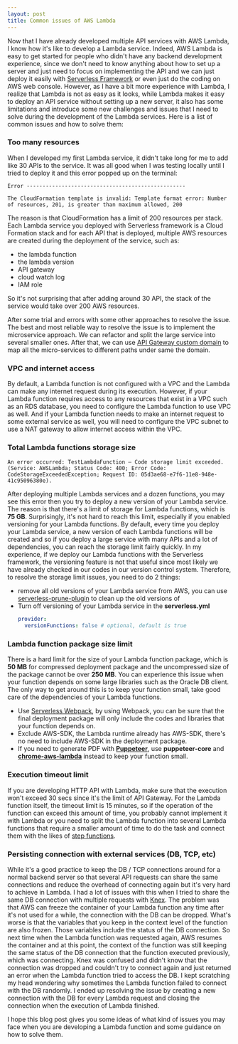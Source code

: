 ```yaml
---
layout: post
title: Common issues of AWS Lambda
---
```


Now that I have already developed multiple API services with AWS Lambda, I know how it's like to develop a Lambda service.
Indeed, AWS Lambda is easy to get started for people who didn't have any backend development experience, since we don't need to know anything about how to set up a server and just need to focus on implementing the API and we can just deploy it easily with [Serverless Framework](https://www.serverless.com) or even just do the coding on AWS web console. However, as I have a bit more experience with Lambda, I realize that Lambda is not as easy as it looks, while Lambda makes it easy to deploy an API service without setting up a new server, it also has some limitations and introduce some new challenges and issues that I need to solve during the development of the Lambda services. Here is a list of common issues and how to solve them:

### Too many resources ###

When I developed my first Lambda service, it didn't take long for me to add like 30 APIs to the service. It was all good when I was testing locally until I tried to deploy it and this error popped up on the terminal:
```
Error --------------------------------------------------

The CloudFormation template is invalid: Template format error: Number of resources, 201, is greater than maximum allowed, 200
```
The reason is that CloudFormation has a limit of 200 resources per stack.
Each Lambda service you deployed with Serverless framework is a Cloud Formation stack and for each API that is deployed, multiple AWS resources are created during the deployment of the service, such as:
- the lambda function
- the lambda version
- API gateway
- cloud watch log
- IAM role
  
So it's not surprising that after adding around 30 API, the stack of the service would take over 200 AWS resources.

After some trial and errors with some other approaches to resolve the issue. The best and most reliable way to resolve the issue is to implement the microservice approach. We can refactor and split the large service into several smaller ones. After that, we can use [API Gateway custom domain](https://docs.aws.amazon.com/apigateway/latest/developerguide/how-to-custom-domains.html) to map all the micro-services to different paths under same the domain.
   
### VPC and internet access ###

By default, a Lambda function is not configured with a VPC and the Lambda can make any internet request during its execution.
However, if your Lambda function requires access to any resources that exist in a VPC such as an RDS database, you need to configure the Lambda function to use VPC as well. And if your Lambda function needs to make an internet request to some external service as well, you will need to configure the VPC subnet to use a NAT gateway to allow internet access within the VPC.

### Total Lambda functions storage size ###

```
An error occurred: TestLambdaFunction – Code storage limit exceeded. (Service: AWSLambda; Status Code: 400; Error Code: CodeStorageExceededException; Request ID: 05d3ae68-e7f6-11e8-948e-41c95096380e).
```
After deploying multiple Lambda services and a dozen functions, you may see this error then you try to deploy a new version of your Lambda service. The reason is that there's a limit of storage for Lambda functions, which is **75 GB**. Surprisingly, it's not hard to reach this limit, especially if you enabled versioning for your Lambda functions. By default, every time you deploy your Lambda service, a new version of each Lambda functions will be created and so if you deploy a large service with many APIs and a lot of dependencies, you can reach the storage limit fairly quickly. In my experience, if we deploy our Lambda functions with the Serverless framework, the versioning feature is not that useful since most likely we have already checked in our codes in our version control system. Therefore, to resolve the storage limit issues, you need to do 2 things:
- remove all old versions of your Lambda service from AWS, you can use [serverless-prune-plugin](https://www.serverless.com/plugins/serverless-prune-plugin) to clean up the old versions of
- Turn off versioning of your Lambda service in the **serverless.yml**
  ```yml
  provider:
    versionFunctions: false # optional, default is true
  ```

### Lambda function package size limit ###
There is a hard limit for the size of your Lambda function package, which is **50 MB** for compressed deployment package and the uncompressed size of the package cannot be over **250 MB**. You can experience this issue when your function depends on some large libraries such as the Oracle DB client. The only way to get around this is to keep your function small, take good care of the dependencies of your Lambda functions.
- Use [Serverless Webpack](https://github.com/serverless-heaven/serverless-webpack), by using Webpack, you can be sure that the final deployment package will only include the codes and libraries that your function depends on.
- Exclude AWS-SDK, the Lambda runtime already has AWS-SDK, there's no need to include AWS-SDK in the deployment package.
- If you need to generate PDF with **[Puppeteer](https://github.com/puppeteer/puppeteer)**, use **puppeteer-core** and **[chrome-aws-lambda](https://github.com/alixaxel/chrome-aws-lambda)** instead to keep your function small.

### Execution timeout limit ###
If you are developing HTTP API with Lambda, make sure that the execution won't exceed 30 secs since it's the limit of API Gateway. For the Lambda function itself, the timeout limit is 15 minutes, so if the operation of the function can exceed this amount of time, you probably cannot implement it with Lambda or you need to split the Lambda function into several Lambda functions that require a smaller amount of time to do the task and connect them with the likes of [step functions](https://aws.amazon.com/tw/step-functions/).

### Persisting connection with external services (DB, TCP, etc) ###
While it's a good practice to keep the DB / TCP connections around for a normal backend server so that several API requests can share the same connections and reduce the overhead of connecting again but it's very hard to achieve in Lambda. 
I had a lot of issues with this when I tried to share the same DB connection with multiple requests with [Knex](http://knexjs.org/). The problem was that AWS can freeze the container of your Lambda function any time after it's not used for a while, the connection with the DB can be dropped. What's worse is that the variables that you keep in the context level of the function are also frozen. Those variables include the status of the DB connection. So next time when the Lambda function was requested again, AWS resumes the container and at this point, the context of the function was still keeping the same status of the DB connection that the function executed previously, which was connecting. Knex was confused and didn't know that the connection was dropped and couldn't try to connect again and just returned an error when the Lambda function tried to access the DB. I kept scratching my head wondering why sometimes the Lambda function failed to connect with the DB randomly. I ended up resolving the issue by creating a new connection with the DB for every Lambda request and closing the connection when the execution of Lambda finished.

I hope this blog post gives you some ideas of what kind of issues you may face when you are developing a Lambda function and some guidance on how to solve them.